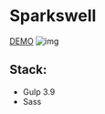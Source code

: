 # Sparkswell

[DEMO](http://a1zu.com/sparkswell/index.html)
![img](http://a1zu.com/sparkswell/images/prew.jpg)

## Stack:

- Gulp 3.9
- Sass
